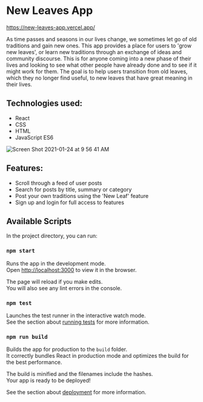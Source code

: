 # New Leaves App #
https://new-leaves-app.vercel.app/

As time passes and seasons in our lives change, we sometimes let go of old traditions and gain new ones. This app provides a place for users to 'grow new leaves', or learn new traditions through an exchange of ideas and community discourse. This is for anyone coming into a new phase of their lives and looking to see what other people have already done and to see if it might work for them.  The goal is to help users transition from old leaves, which they no longer find useful, to new leaves that have great meaning in their lives.

## Technologies used: ##
- React
- CSS
- HTML 
- JavaScript ES6

![Screen Shot 2021-01-24 at 9 56 41 AM](https://user-images.githubusercontent.com/58892815/105634242-155db700-5e2b-11eb-9615-155980c5f9a1.png)

## Features: ##
- Scroll through a feed of user posts
- Search for posts by title, summary or category
- Post your own traditions using the 'New Leaf' feature
- Sign up and login for full access to features


## Available Scripts ##

In the project directory, you can run:

### `npm start` ###

Runs the app in the development mode.<br />
Open [http://localhost:3000](http://localhost:3000) to view it in the browser.

The page will reload if you make edits.<br />
You will also see any lint errors in the console.

### `npm test` ###

Launches the test runner in the interactive watch mode.<br />
See the section about [running tests](https://facebook.github.io/create-react-app/docs/running-tests) for more information.

### `npm run build` ###

Builds the app for production to the `build` folder.<br />
It correctly bundles React in production mode and optimizes the build for the best performance.

The build is minified and the filenames include the hashes.<br />
Your app is ready to be deployed!

See the section about [deployment](https://facebook.github.io/create-react-app/docs/deployment) for more information.
